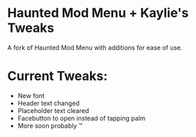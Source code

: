 # Haunted Mod Menu + Kaylie's Tweaks
A fork of Haunted Mod Menu with additions for ease of use.

# Current Tweaks:
- New font
- Header text changed
- Placeholder text cleared
- Facebutton to open instead of tapping palm
- More soon probably :tm:
